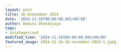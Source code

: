 ```yaml
---
layout: post
title: 16 Unovember 2024
date: '2024-11-16T00:00:00.001+00:00'
author: Dedunu Dhananjaya
tags:
- uncategorized
modified_time: '2024-11-16T00:00:00.001+00:00'
featured_image: 2024-11-16-16-november-2024-1.jpeg
---
```


